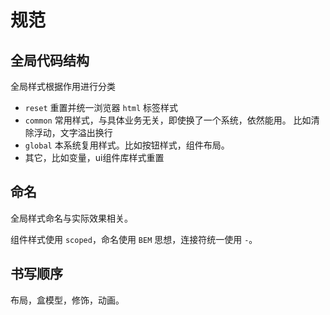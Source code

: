 # 规范

## 全局代码结构

全局样式根据作用进行分类

* `reset` 重置并统一浏览器 `html` 标签样式
* `common` 常用样式，与具体业务无关，即使换了一个系统，依然能用。
  比如清除浮动，文字溢出换行
* `global` 本系统复用样式。比如按钮样式，组件布局。
* 其它，比如变量，ui组件库样式重置

## 命名

全局样式命名与实际效果相关。

组件样式使用 `scoped`，命名使用 `BEM` 思想，连接符统一使用 `-`。

## 书写顺序

布局，盒模型，修饰，动画。
